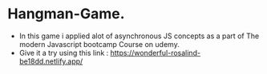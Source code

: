 # Hangman-Game.
- In this game i applied alot of asynchronous JS concepts as a part of The modern Javascript bootcamp Course on udemy.  
- Give it a try using this link : https://wonderful-rosalind-be18dd.netlify.app/ 
